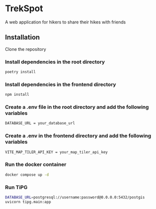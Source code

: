 # TrekSpot

A web application for hikers to share their hikes with friends

## Installation

Clone the repository

### Install dependencies in the root directory

```sh
poetry install
```

### Install dependencies in the frontend directory

```sh
npm install
```

### Create a .env file in the root directory and add the following variables

```sh
DATABASE_URL = your_database_url
```

### Create a .env in the frontend directory and add the following variables

```sh
VITE_MAP_TILER_API_KEY = your_map_tiler_api_key
```

### Run the docker container

```sh
docker compose up -d
```

### Run TiPG

```sh
DATABASE_URL=postgresql://username:password@0.0.0.0:5432/postgis
uvicorn tipg.main:app
```

